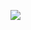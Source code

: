 ![](https://media.discordapp.net/attachments/821561273178521621/1038552411901546606/tp-whiteboard-3.jpg?width%3D1421%26height%3D602)